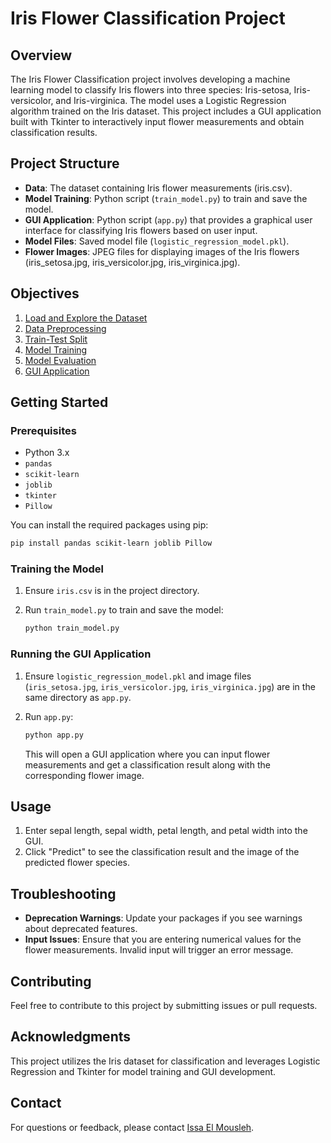 # Iris Flower Classification Project

## Overview

The Iris Flower Classification project involves developing a machine learning model to classify Iris flowers into three species: Iris-setosa, Iris-versicolor, and Iris-virginica. The model uses a Logistic Regression algorithm trained on the Iris dataset. This project includes a GUI application built with Tkinter to interactively input flower measurements and obtain classification results.

## Project Structure

- **Data**: The dataset containing Iris flower measurements (iris.csv).
- **Model Training**: Python script (`train_model.py`) to train and save the model.
- **GUI Application**: Python script (`app.py`) that provides a graphical user interface for classifying Iris flowers based on user input.
- **Model Files**: Saved model file (`logistic_regression_model.pkl`).
- **Flower Images**: JPEG files for displaying images of the Iris flowers (iris_setosa.jpg, iris_versicolor.jpg, iris_virginica.jpg).

## Objectives

1. [Load and Explore the Dataset](#load-and-explore-the-dataset)
2. [Data Preprocessing](#data-preprocessing)
3. [Train-Test Split](#train-test-split)
4. [Model Training](#model-training)
5. [Model Evaluation](#model-evaluation)
6. [GUI Application](#gui-application)

## Getting Started

### Prerequisites

- Python 3.x
- `pandas`
- `scikit-learn`
- `joblib`
- `tkinter`
- `Pillow`

You can install the required packages using pip:

```bash
pip install pandas scikit-learn joblib Pillow
```

### Training the Model

1. Ensure `iris.csv` is in the project directory.
2. Run `train_model.py` to train and save the model:

   ```bash
   python train_model.py
   ```

### Running the GUI Application

1. Ensure `logistic_regression_model.pkl` and image files (`iris_setosa.jpg`, `iris_versicolor.jpg`, `iris_virginica.jpg`) are in the same directory as `app.py`.
2. Run `app.py`:

   ```bash
   python app.py
   ```

   This will open a GUI application where you can input flower measurements and get a classification result along with the corresponding flower image.

## Usage

1. Enter sepal length, sepal width, petal length, and petal width into the GUI.
2. Click "Predict" to see the classification result and the image of the predicted flower species.

## Troubleshooting

- **Deprecation Warnings**: Update your packages if you see warnings about deprecated features.
- **Input Issues**: Ensure that you are entering numerical values for the flower measurements. Invalid input will trigger an error message.

## Contributing

Feel free to contribute to this project by submitting issues or pull requests.

## Acknowledgments

This project utilizes the Iris dataset for classification and leverages Logistic Regression and Tkinter for model training and GUI development.

## Contact

For questions or feedback, please contact [Issa El Mousleh](mailto:issaelmousleh@outlook.com).
